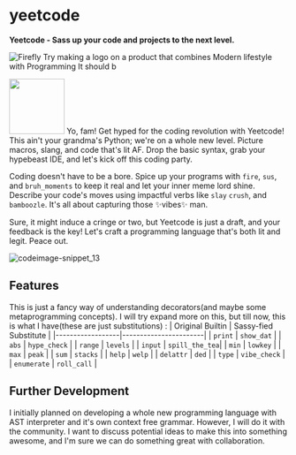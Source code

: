 # yeetcode
**Yeetcode - Sass up your code and projects to the next level.**

![Firefly Try making a logo on a product that combines Modern lifestyle with Programming  It should b](https://github.com/yash-srivastava19/yeetcode/assets/85068689/6708be47-d42e-4ef5-9eea-bdcad89016c8)

<img src="https://github.com/yash-srivastava19/yeetcode/assets/85068689/6708be47-d42e-4ef5-9eea-bdcad89016c8" width="100" height="100">
Yo, fam! Get hyped for the coding revolution with Yeetcode! This ain't your grandma's Python; we're on a whole new level. Picture macros, slang, and code that's lit AF. Drop the basic syntax, grab your hypebeast IDE, and let's kick off this coding party.

Coding doesn't have to be a bore. Spice up your programs with `fire`, `sus`, and `bruh_moments` to keep it real and let your inner meme lord shine. Describe your code's moves using impactful verbs like `slay` `crush`, and `bamboozle`. It's all about capturing those ✨vibes✨ man.

Sure, it might induce a cringe or two, but Yeetcode is just a draft, and your feedback is the key! Let's craft a programming language that's both lit and legit. Peace out.

![codeimage-snippet_13](https://github.com/yash-srivastava19/yeetcode/assets/85068689/50f68ab5-e99b-4055-b759-128f95afec1d=200x200)

## Features
This is just a fancy way of understanding decorators(and maybe some metaprogramming concepts). I will try expand more on this, but till now, this is what I have(these are just substitutions) : 
| Original Builtin | Sassy-fied Substitute |
|------------------|-----------------------|
| `print`     | `show_dat`     |
| `abs`       | `hype_check`   |
| `range`     | `levels`       |
| `input`     | `spill_the_tea`|
| `min`       | `lowkey`       |
| `max`       | `peak`         |
| `sum`       | `stacks`       |
| `help`      | `welp`         |
| `delattr`   | `ded`          |
| `type`      | `vibe_check`   |
| `enumerate` | `roll_call`    |

## Further Development
I initially planned on developing a whole new programming language with AST interpreter and it's own context free grammar. However, I will do it with the community. I want to discuss potential ideas to make this into something awesome, and I'm sure we can do something great with collaboration. 
